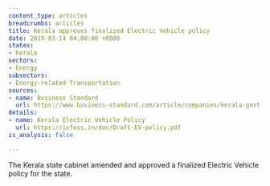 ```yaml
---
content_type: articles
breadcrumbs: articles
title: Kerala approves finalized Electric Vehicle policy
date: 2019-03-14 04:00:00 +0000
states:
- Kerala
sectors:
- Energy
subsectors:
- Energy-related Transportation
sources:
- name: Business Standard
  url: https://www.business-standard.com/article/companies/kerala-govt-okays-e-vehicle-policy-to-procure-6-000-buses-by-2025-119030601160_1.html
details:
- name: Kerala Electric Vehicle Policy
  url: https://icfoss.in/doc/Draft-EV-policy.pdf
is_analysis: false

---
```

The Kerala state cabinet amended and approved a finalized Electric Vehicle policy for the state.
